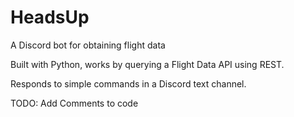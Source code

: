 # HeadsUp
A Discord bot for obtaining flight data

Built with Python, works by querying a Flight Data API using REST. 

Responds to simple commands in a Discord text channel. 

TODO: Add Comments to code
